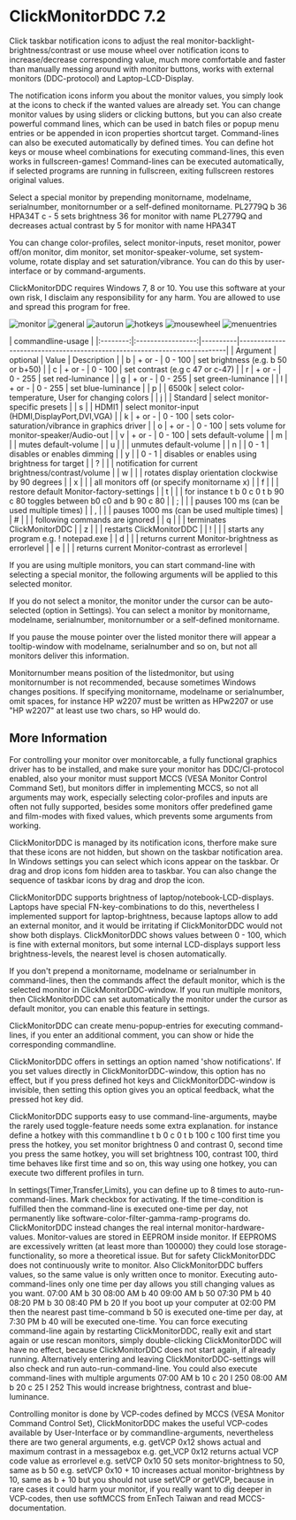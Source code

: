 # ClickMonitorDDC 7.2

Click taskbar notification icons to adjust the real monitor-backlight-brightness/contrast
or use mouse wheel over notification icons to increase/decrease corresponding value,
much more comfortable and faster than manually messing around with monitor buttons,
works with external monitors (DDC-protocol) and Laptop-LCD-Display.

The notification icons inform you about the monitor values,
you simply look at the icons to check if the wanted values are already set.
You can change monitor values by using sliders or clicking buttons,
but you can also create powerful command lines, which can be used in batch files
or popup menu entries or be appended in icon properties shortcut target.
Command-lines can also be executed automatically by defined times.
You can define hot keys or mouse wheel combinations for executing command-lines,
this even works in fullscreen-games!
Command-lines can be executed automatically, if selected programs are running in fullscreen,
exiting fullscreen restores original values.

Select a special monitor by prepending monitorname, modelname, serialnumber,
monitornumber or a self-defined monitorname.
PL2779Q b 36 HPA34T c - 5 sets brightness 36 for monitor with name PL2779Q
and decreases actual contrast by 5 for monitor with name HPA34T

You can change color-profiles, select monitor-inputs, reset monitor, power off/on monitor,
dim monitor, set monitor-speaker-volume, set system-volume, rotate display and
set saturation/vibrance.
You can do this by user-interface or by command-arguments.

ClickMonitorDDC requires Windows 7, 8 or 10.
You use this software at your own risk, I disclaim any responsibility for any harm.
You are allowed to use and spread this program for free.

![monitor](images/monitor.png)
![general](images/general.png)
![autorun](images/autorun.png)
![hotkeys](images/hotkeys.png)
![mousewheel](images/mousewheel.png)
![menuentries](images/menuentries.png)

|                                               commandline-usage                                                    |
|:--------:|:-----------------:|----------|--------------------------------------------------------------------------|
| Argument |      optional     |   Value  |                                Description                               |
|     b    |       + or -      |  0 - 100 |                    set brightness (e.g. b 50 or b+50)                    |
|     c    |       + or -      |  0 - 100 |                      set contrast (e.g c 47 or c-47)                     |
|     r    |       + or -      |  0 - 255 |                             set red-luminance                            |
|     g    |       + or -      |  0 - 255 |                            set green-luminance                           |
|     l    |       + or -      |  0 - 255 |                            set blue-luminance                            |
|     p    |                   |   6500k  |            select color-temperature, User for changing colors            |
|     j    |                   | Standard |                      select monitor-specific presets                     |
|     s    |                   |   HDMI1  |              select monitor-input (HDMI,DisplayPort,DVI,VGA)             |
|     k    |       + or -      |  0 - 100 |             sets color-saturation/vibrance in graphics driver            |
|     o    |       + or -      |  0 - 100 |                 sets volume for monitor-speaker/Audio-out                |
|     v    |       + or -      |  0 - 100 |                            sets default-volume                           |
|     m    |                   |          |                           mutes default-volume                           |
|     u    |                   |          |                          unmutes default-volume                          |
|     n    |                   |   0 - 1  |                        disables or enables dimming                       |
|     y    |                   |   0 - 1  |              disables or enables using brightness for target             |
|     ?    |                   |          |            notification for current brightness/contrast/volume           |
|     w    |                   |          |            rotates display orientation clockwise by 90 degrees           |
|     x    |                   |          |                all monitors off (or specify monitorname x)               |
|     f    |                   |          |                 restore default Monitor-factory-settings                 |
|     t    |                   |          | for instance   t b 0 c 0 t b 90 c 80 toggles between b0 c0 and b 90 c 80 |
|     ;    |                   |          |                pauses 100 ms (can be used multiple times)                |
|     ,    |                   |          |                pauses 1000 ms (can be used multiple times)               |
|     #    |                   |          |                      following commands are ignored                      |
|     q    |                   |          |                        terminates ClickMonitorDDC                        |
|     z    |                   |          |                         restarts ClickMonitorDDC                         |
|     !    |                   |          |                   starts any program e.g. ! notepad.exe                  |
|     d    |                   |          |             returns current Monitor-brightness as errorlevel             |
|     e    |                   |          |              returns current Monitor-contrast as errorlevel              |

If you are using multiple monitors, you can start command-line with selecting a special monitor, the following arguments will be applied to this selected monitor. 

If you do not select a monitor, the monitor under the cursor can be auto-selected (option in Settings). You can select a monitor by monitorname, modelname, serialnumber, monitornumber or a self-defined monitorname.

If you pause the mouse pointer over the listed monitor there will appear a tooltip-window with modelname, serialnumber and so on, but not all monitors deliver this information.

Monitornumber means position of the listedmonitor, but using monitornumber is not recommended, because sometimes Windows changes positions. If specifying monitorname, modelname or serialnumber, omit spaces, for instance HP w2207 must be written as HPw2207 or use "HP w2207" at least use two chars, so HP would do.

## More Information
For controlling your monitor over monitorcable, a fully functional graphics driver has to be installed, and make sure your monitor
has DDC/CI-protocol enabled, also your monitor must support MCCS (VESA Monitor Control Command Set), but monitors differ
in implementing MCCS, so not all arguments may work, especially selecting color-profiles and inputs are often not fully supported,
besides some monitors offer predefined game and film-modes with fixed values, which prevents some arguments from working.

ClickMonitorDDC is managed by its notification icons, therfore make sure that these icons are not hidden,
but shown on the taskbar notification area. In Windows settings you can select which icons appear on the taskbar.
Or drag and drop icons fom hidden area to taskbar. You can also change the sequence of taskbar icons by drag and drop the icon.

ClickMonitorDDC supports brightness of laptop/notebook-LCD-displays. Laptops have special FN-key-combinations to do this,
nevertheless I implemented support for laptop-brightness, because laptops allow to add an external monitor,
and it would be irritating if ClickMonitorDDC would not show both displays.
ClickMonitorDDC shows values between 0 - 100, which is fine with external monitors,
but some internal LCD-displays support less brightness-levels, the nearest level is chosen automatically.

If you don't prepend a monitorname, modelname or serialnumber in command-lines, then the commands affect the default monitor,
which is the selected monitor in ClickMonitorDDC-window. If you run multiple monitors, then ClickMonitorDDC can set
automatically the monitor under the cursor as default monitor, you can enable this feature in settings.

ClickMonitorDDC can create menu-popup-entries for executing command-lines, if you enter an additional comment,
you can show or hide the corresponding commandline.

ClickMonitorDDC offers in settings an option named 'show notifications'. If you set values directly in ClickMonitorDDC-window,
this option has no effect, but if you press defined hot keys and ClickMonitorDDC-window is invisible,
then setting this option gives you an optical feedback, what the pressed hot key did.

ClickMonitorDDC supports easy to use command-line-arguments, maybe the rarely used toggle-feature needs some extra explanation.
for instance define a hotkey with this commandline
t b 0 c 0 t b 100 c 100
first time you press the hotkey, you set monitor brightness 0 and contrast 0,
second time you press the same hotkey, you will set brightness 100, contrast 100,
third time behaves like first time and so on, this way using one hotkey, you can execute two different profiles in turn.

In settings(Timer,Transfer,Limits), you can define up to 8 times to auto-run-command-lines. Mark checkbox for activating.
If the time-condition is fulfilled then the command-line is executed one-time per day, not permanently like
software-color-filter-gamma-ramp-programs do. ClickMonitorDDC instead changes the real internal monitor-hardware-values.
Monitor-values are stored in EEPROM inside monitor. If EEPROMS are excessively written (at least more than 100000)
they could lose storage-functionality, so more a theoretical issue. But for safety ClickMonitorDDC does not continuously
write to monitor. Also ClickMonitorDDC buffers values, so the same value is only written once to monitor.
Executing auto-command-lines only one time per day allows you still changing values as you want.
07:00 AM b 30
08:00 AM b 40
09:00 AM b 50
07:30 PM b 40
08:20 PM b 30
08:40 PM b 20
If you boot up your computer at 02:00 PM then the nearest past time-command b 50 is executed one-time per day,
at 7:30 PM b 40 will be executed one-time. You can force executing command-line again by restarting ClickMonitorDDC,
really exit and start again or use rescan monitors, simply double-clicking ClickMonitorDDC will have no effect,
because ClickMonitorDDC does not start again, if already running.
Alternatively entering and leaving ClickMonitorDDC-settings will also check and run auto-run-command-line.
You could also execute command-lines with multiple arguments
07:00 AM b 10 c 20 l 250
08:00 AM b 20 c 25 l 252
This would increase brightness, contrast and blue-luminance.

Controlling monitor is done by VCP-codes defined by MCCS (VESA Monitor Command Control Set),
ClickMonitorDDC makes the useful VCP-codes available by User-Interface or by commandline-arguments,
nevertheless there are two general arguments,
e.g.  getVCP 0x12         shows actual and maximum contrast in a messagebox
e.g.  get_VCP 0x12        returns actual VCP code value as errorlevel
e.g.  setVCP 0x10    50  sets monitor-brightness to 50, same as b 50
e.g.  setVCP 0x10 + 10  increases actual monitor-brightness by 10, same as b + 10
but you should not use setVCP or getVCP, because in rare cases it could harm your monitor,
if you really want to dig deeper in VCP-codes, then use softMCCS from EnTech Taiwan and read MCCS-documentation.